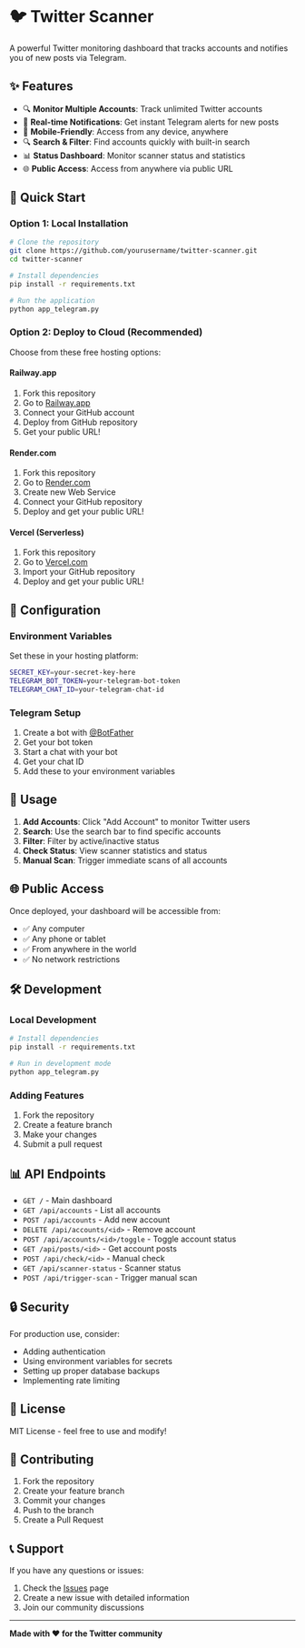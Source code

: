 # 🐦 Twitter Scanner

A powerful Twitter monitoring dashboard that tracks accounts and notifies you of new posts via Telegram.

## ✨ Features

- 🔍 **Monitor Multiple Accounts**: Track unlimited Twitter accounts
- 🔔 **Real-time Notifications**: Get instant Telegram alerts for new posts
- 📱 **Mobile-Friendly**: Access from any device, anywhere
- 🔍 **Search & Filter**: Find accounts quickly with built-in search
- 📊 **Status Dashboard**: Monitor scanner status and statistics
- 🌐 **Public Access**: Access from anywhere via public URL

## 🚀 Quick Start

### Option 1: Local Installation
```bash
# Clone the repository
git clone https://github.com/yourusername/twitter-scanner.git
cd twitter-scanner

# Install dependencies
pip install -r requirements.txt

# Run the application
python app_telegram.py
```

### Option 2: Deploy to Cloud (Recommended)
Choose from these free hosting options:

#### Railway.app
1. Fork this repository
2. Go to [Railway.app](https://railway.app)
3. Connect your GitHub account
4. Deploy from GitHub repository
5. Get your public URL!

#### Render.com
1. Fork this repository
2. Go to [Render.com](https://render.com)
3. Create new Web Service
4. Connect your GitHub repository
5. Deploy and get your public URL!

#### Vercel (Serverless)
1. Fork this repository
2. Go to [Vercel.com](https://vercel.com)
3. Import your GitHub repository
4. Deploy and get your public URL!

## 🔧 Configuration

### Environment Variables
Set these in your hosting platform:

```bash
SECRET_KEY=your-secret-key-here
TELEGRAM_BOT_TOKEN=your-telegram-bot-token
TELEGRAM_CHAT_ID=your-telegram-chat-id
```

### Telegram Setup
1. Create a bot with [@BotFather](https://t.me/botfather)
2. Get your bot token
3. Start a chat with your bot
4. Get your chat ID
5. Add these to your environment variables

## 📱 Usage

1. **Add Accounts**: Click "Add Account" to monitor Twitter users
2. **Search**: Use the search bar to find specific accounts
3. **Filter**: Filter by active/inactive status
4. **Check Status**: View scanner statistics and status
5. **Manual Scan**: Trigger immediate scans of all accounts

## 🌐 Public Access

Once deployed, your dashboard will be accessible from:
- ✅ Any computer
- ✅ Any phone or tablet
- ✅ From anywhere in the world
- ✅ No network restrictions

## 🛠️ Development

### Local Development
```bash
# Install dependencies
pip install -r requirements.txt

# Run in development mode
python app_telegram.py
```

### Adding Features
1. Fork the repository
2. Create a feature branch
3. Make your changes
4. Submit a pull request

## 📊 API Endpoints

- `GET /` - Main dashboard
- `GET /api/accounts` - List all accounts
- `POST /api/accounts` - Add new account
- `DELETE /api/accounts/<id>` - Remove account
- `POST /api/accounts/<id>/toggle` - Toggle account status
- `GET /api/posts/<id>` - Get account posts
- `POST /api/check/<id>` - Manual check
- `GET /api/scanner-status` - Scanner status
- `POST /api/trigger-scan` - Trigger manual scan

## 🔒 Security

For production use, consider:
- Adding authentication
- Using environment variables for secrets
- Setting up proper database backups
- Implementing rate limiting

## 📄 License

MIT License - feel free to use and modify!

## 🤝 Contributing

1. Fork the repository
2. Create your feature branch
3. Commit your changes
4. Push to the branch
5. Create a Pull Request

## 📞 Support

If you have any questions or issues:
1. Check the [Issues](https://github.com/yourusername/twitter-scanner/issues) page
2. Create a new issue with detailed information
3. Join our community discussions

---

**Made with ❤️ for the Twitter community**